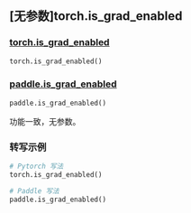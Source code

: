 ## [无参数]torch.is_grad_enabled

### [torch.is_grad_enabled](https://pytorch.org/docs/1.13/generated/torch.is_grad_enabled.html?highlight=torch+is_grad_enabled#torch.is_grad_enabled)

```python
torch.is_grad_enabled()
```

### [paddle.is_grad_enabled](https://www.paddlepaddle.org.cn/documentation/docs/zh/api/paddle/is_grad_enabled_cn.html#is-grad-enabled)

```python
paddle.is_grad_enabled()
```

功能一致，无参数。

### 转写示例
```python
# Pytorch 写法
torch.is_grad_enabled()

# Paddle 写法
paddle.is_grad_enabled()
```
